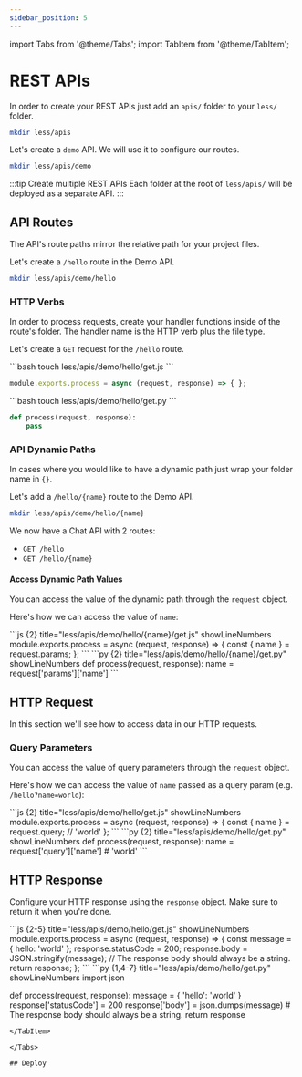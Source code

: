 ```yaml
---
sidebar_position: 5
---
```


import Tabs from '@theme/Tabs';
import TabItem from '@theme/TabItem';

# REST APIs

In order to create your REST APIs just add an `apis/` folder to your `less/` folder. 

```bash
mkdir less/apis
```

Let's create a `demo` API. We will use it to configure our routes.

```bash
mkdir less/apis/demo
```

:::tip Create multiple REST APIs
Each folder at the root of `less/apis/` will be deployed as a separate API.
:::

## API Routes

The API's route paths mirror the relative path for your project files.

Let's create a `/hello` route in the Demo API.
```bash
mkdir less/apis/demo/hello
```

### HTTP Verbs
In order to process requests, create your handler functions inside of the route's folder. The handler name is the HTTP verb plus the file type.

Let's create a `GET` request for the `/hello` route.

<Tabs groupId="programming-language" queryString="programming-language">
  
  <TabItem value="nodejs" label="Node.js">
  ```bash
  touch less/apis/demo/hello/get.js
  ```
  
  ```js title="less/apis/demo/hello/get.js" showLineNumbers
  module.exports.process = async (request, response) => { };
  ```
  </TabItem>

  <TabItem value="py" label="Python">
  ```bash
  touch less/apis/demo/hello/get.py
  ```

  ```py title="less/apis/demo/hello/get.py" showLineNumbers
  def process(request, response):
      pass
  ```
  </TabItem>
  
</Tabs>

### API Dynamic Paths

In cases where you would like to have a dynamic path just wrap your folder name in `{}`.

Let's add a `/hello/{name}` route to the Demo API.

```bash
mkdir less/apis/demo/hello/{name}
```

We now have a Chat API with 2 routes:
- `GET /hello`
- `GET /hello/{name}`

#### Access Dynamic Path Values
You can access the value of the dynamic path through the `request` object.

Here's how we can access the value of `name`:
<Tabs groupId="programming-language" queryString="programming-language">
  
  <TabItem value="nodejs" label="Node.js">
  ```js {2} title="less/apis/demo/hello/{name}/get.js" showLineNumbers
  module.exports.process = async (request, response) => {
      const { name } = request.params; 
  };
  ```
  </TabItem>

  <TabItem value="py" label="Python">
  ```py {2} title="less/apis/demo/hello/{name}/get.py" showLineNumbers
  def process(request, response):
      name = request['params']['name']
  ```
  </TabItem>
  
</Tabs>

## HTTP Request
In this section we'll see how to access data in our HTTP requests.

### Query Parameters
You can access the value of query parameters through the `request` object.

Here's how we can access the value of `name` passed as a query param (e.g. `/hello?name=world`):
<Tabs groupId="programming-language" queryString="programming-language">
  
  <TabItem value="nodejs" label="Node.js">
  ```js {2} title="less/apis/demo/hello/get.js" showLineNumbers
  module.exports.process = async (request, response) => {
      const { name } = request.query; // 'world'
  };
  ```
  </TabItem>

  <TabItem value="py" label="Python">
  ```py {2} title="less/apis/demo/hello/get.py" showLineNumbers
  def process(request, response):
      name = request['query']['name'] # 'world'
  ```
  </TabItem>
  
</Tabs>

## HTTP Response
Configure your HTTP response using the `response` object. Make sure to return it when you're done.

<Tabs groupId="programming-language" queryString="programming-language">
  
  <TabItem value="nodejs" label="Node.js">
  ```js {2-5} title="less/apis/demo/hello/get.js" showLineNumbers
  module.exports.process = async (request, response) => {
      const message = { hello: 'world' };
      response.statusCode = 200;
      response.body = JSON.stringify(message); // The response body should always be a string.
      return response;
  };
  ```
  </TabItem>

  <TabItem value="py" label="Python">
  ```py {1,4-7} title="less/apis/demo/hello/get.py" showLineNumbers
  import json

  def process(request, response):
      message = { 'hello': 'world' }
      response['statusCode'] = 200
      response['body'] = json.dumps(message) # The response body should always be a string.
      return response
  ```
  </TabItem>
  
</Tabs>

## Deploy

